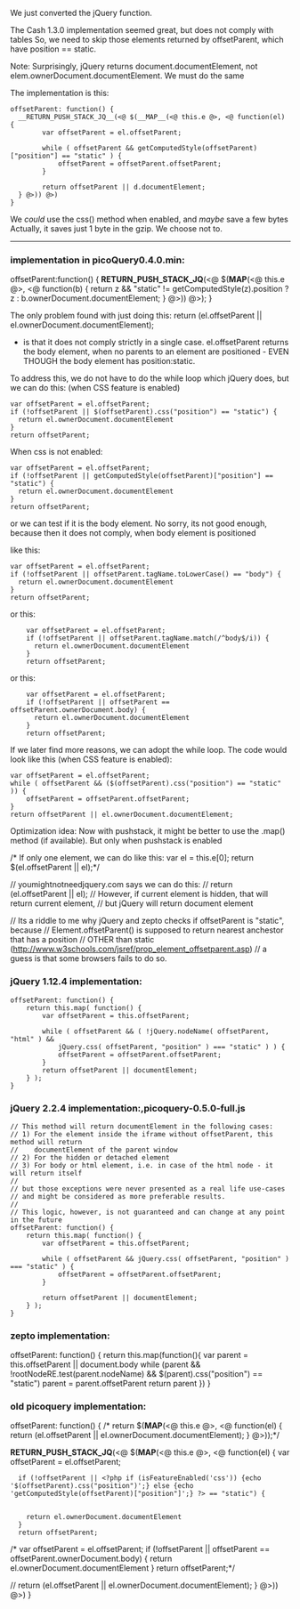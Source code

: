 We just converted the jQuery function.

The Cash 1.3.0 implementation seemed great, but does not comply with tables
So, we need to skip those elements returned by offsetParent, which have position == static.

Note: Surprisingly, jQuery returns document.documentElement, not elem.ownerDocument.documentElement.
      We must do the same


The implementation is this:

```
offsetParent: function() {
  __RETURN_PUSH_STACK_JQ__(<@ $(__MAP__(<@ this.e @>, <@ function(el) {
		var offsetParent = el.offsetParent;

		while ( offsetParent && getComputedStyle(offsetParent)["position"] == "static" ) {
			offsetParent = offsetParent.offsetParent;
		}

		return offsetParent || d.documentElement;
  } @>)) @>)
}
```

We *could* use the css() method when enabled, and *maybe* save a few bytes
Actually, it saves just 1 byte in the gzip.
We choose not to.

<?php if (isFeatureEnabled('css')) {echo '$(a).css("position")';} else {echo 'getComputedStyle(a).position';} ?>
<?php if (isFeatureEnabled('css')) {echo '$(offsetParent).css("position")';} else {echo 'getComputedStyle(offsetParent)["position"]';} ?>

--------


### implementation in picoQuery0.4.0.min:
offsetParent:function() {
  __RETURN_PUSH_STACK_JQ__(<@ $(__MAP__(<@ this.e @>, <@ function(b) {
    return z && "static" != getComputedStyle(z).position ? z : b.ownerDocument.documentElement;
  } @>)) @>);
}



The only problem found with just doing this:
return (el.offsetParent || el.ownerDocument.documentElement);
       
- is that it does not comply strictly in a single case.
el.offsetParent returns the body element, when no parents to an element are
positioned - EVEN THOUGH the body element has position:static.

To address this, we do not have to do the while loop which jQuery does,
but we can do this: (when CSS feature is enabled)

```
var offsetParent = el.offsetParent;
if (!offsetParent || $(offsetParent).css("position") == "static") {
  return el.ownerDocument.documentElement
}
return offsetParent;
```

When css is not enabled:
```
var offsetParent = el.offsetParent;
if (!offsetParent || getComputedStyle(offsetParent)["position"] == "static") {
  return el.ownerDocument.documentElement
}
return offsetParent;
```



or we can test if it is the body element.
No sorry, its not good enough, because then it does not comply, when body element is positioned

like this:
```
var offsetParent = el.offsetParent;
if (!offsetParent || offsetParent.tagName.toLowerCase() == "body") {
  return el.ownerDocument.documentElement
}
return offsetParent;
```

or this:

```
    var offsetParent = el.offsetParent;
    if (!offsetParent || offsetParent.tagName.match(/^body$/i)) {
      return el.ownerDocument.documentElement
    }
    return offsetParent;
```

or this:

```
    var offsetParent = el.offsetParent;
    if (!offsetParent || offsetParent == offsetParent.ownerDocument.body) {
      return el.ownerDocument.documentElement
    }
    return offsetParent;
```


If we later find more reasons, we can adopt the while loop.
The code would look like this (when CSS feature is enabled):
```
var offsetParent = el.offsetParent;
while ( offsetParent && ($(offsetParent).css("position") == "static" )) {
	offsetParent = offsetParent.offsetParent;
}
return offsetParent || el.ownerDocument.documentElement;
```


Optimization idea:
Now with pushstack, it might be better to use the .map() method (if available).
But only when pushstack is enabled

  
/* If only one element, we can do like this:
var el = this.e[0];
return $(el.offsetParent || el);*/


// youmightnotneedjquery.com says we can do this:
// return (el.offsetParent || el);
// However, if current element is hidden, that will return current element,
// but jQuery will return document element

// Its a riddle to me why jQuery and zepto checks if offsetParent is "static", because
// Element.offsetParent() is supposed to return nearest anchestor that has a position
// OTHER than static (http://www.w3schools.com/jsref/prop_element_offsetparent.asp)
// a guess is that some browsers fails to do so.

 
### jQuery 1.12.4 implementation:

	offsetParent: function() {
		return this.map( function() {
			var offsetParent = this.offsetParent;

			while ( offsetParent && ( !jQuery.nodeName( offsetParent, "html" ) &&
				jQuery.css( offsetParent, "position" ) === "static" ) ) {
				offsetParent = offsetParent.offsetParent;
			}
			return offsetParent || documentElement;
		} );
	}

### jQuery 2.2.4 implementation:,picoquery-0.5.0-full.js
	// This method will return documentElement in the following cases:
	// 1) For the element inside the iframe without offsetParent, this method will return
	//    documentElement of the parent window
	// 2) For the hidden or detached element
	// 3) For body or html element, i.e. in case of the html node - it will return itself
	//
	// but those exceptions were never presented as a real life use-cases
	// and might be considered as more preferable results.
	//
	// This logic, however, is not guaranteed and can change at any point in the future
	offsetParent: function() {
		return this.map( function() {
			var offsetParent = this.offsetParent;

			while ( offsetParent && jQuery.css( offsetParent, "position" ) === "static" ) {
				offsetParent = offsetParent.offsetParent;
			}

			return offsetParent || documentElement;
		} );
	}


###  zepto implementation:

offsetParent: function() {
  return this.map(function(){
    var parent = this.offsetParent || document.body
    while (parent && !rootNodeRE.test(parent.nodeName) && $(parent).css("position") == "static")
      parent = parent.offsetParent
    return parent
  })
}

### old picoquery implementation:

offsetParent: function() {
/*  return $(__MAP__(<@ this.e @>, <@ function(el) {
    return (el.offsetParent || el.ownerDocument.documentElement);
  } @>));*/

  __RETURN_PUSH_STACK_JQ__(<@ $(__MAP__(<@ this.e @>, <@ function(el) {
      var offsetParent = el.offsetParent;

      if (!offsetParent || <?php if (isFeatureEnabled('css')) {echo '$(offsetParent).css("position")';} else {echo 'getComputedStyle(offsetParent)["position"]';} ?> == "static") {
      
      
        return el.ownerDocument.documentElement
      }
      return offsetParent;

/*    var offsetParent = el.offsetParent;
    if (!offsetParent || offsetParent == offsetParent.ownerDocument.body) {
      return el.ownerDocument.documentElement
    }
    return offsetParent;*/

//    return (el.offsetParent || el.ownerDocument.documentElement);
  } @>)) @>)
}


